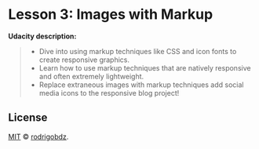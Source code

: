 # Lesson 3: Images with Markup

**Udacity description:**

> - Dive into using markup techniques like CSS and icon fonts to create responsive graphics.
> - Learn how to use markup techniques that are natively responsive and often extremely lightweight.
> - Replace extraneous images with markup techniques add social media icons to the responsive blog project!

## License

[MIT](../LICENSE) © [rodrigobdz](https://rodrigobdz.github.io/).
